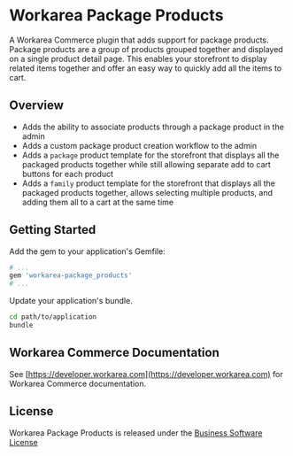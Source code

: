 Workarea Package Products
================================================================================

A Workarea Commerce plugin that adds support for package products. Package products are a group of products grouped together and displayed on a single product detail page. This enables your storefront to display related items together and offer an easy way to quickly add all the items to cart.

Overview
--------------------------------------------------------------------------------

* Adds the ability to associate products through a package product in the admin
* Adds a custom package product creation workflow to the admin
* Adds a `package` product template for the storefront that displays all the packaged products together while still allowing separate add to cart buttons for each product
* Adds a `family` product template for the storefront that displays all the packaged products together, allows selecting multiple products, and adding them all to a cart at the same time

Getting Started
--------------------------------------------------------------------------------

Add the gem to your application's Gemfile:

```ruby
# ...
gem 'workarea-package_products'
# ...
```

Update your application's bundle.

```bash
cd path/to/application
bundle
```

Workarea Commerce Documentation
--------------------------------------------------------------------------------

See [https://developer.workarea.com](https://developer.workarea.com) for Workarea Commerce documentation.

License
--------------------------------------------------------------------------------

Workarea Package Products is released under the [Business Software License](LICENSE)
